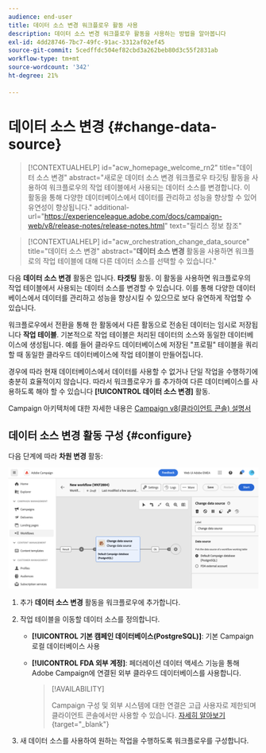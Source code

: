 ```yaml
---
audience: end-user
title: 데이터 소스 변경 워크플로우 활동 사용
description: 데이터 소스 변경 워크플로우 활동을 사용하는 방법을 알아봅니다
exl-id: 4dd28746-7bc7-49fc-91ac-3312af02ef45
source-git-commit: 5cedffdc504ef82cbd3a262beb80d3c55f2831ab
workflow-type: tm+mt
source-wordcount: '342'
ht-degree: 21%

---
```


# 데이터 소스 변경 {#change-data-source}

>[!CONTEXTUALHELP]
>id="acw_homepage_welcome_rn2"
>title="데이터 소스 변경"
>abstract="새로운 데이터 소스 변경 워크플로우 타깃팅 활동을 사용하여 워크플로우의 작업 테이블에서 사용되는 데이터 소스를 변경합니다. 이 활동을 통해 다양한 데이터베이스에서 데이터를 관리하고 성능을 향상할 수 있어 유연성이 향상됩니다."
>additional-url="https://experienceleague.adobe.com/docs/campaign-web/v8/release-notes/release-notes.html" text="릴리스 정보 참조"

>[!CONTEXTUALHELP]
>id="acw_orchestration_change_data_source"
>title="데이터 소스 변경"
>abstract="**데이터 소스 변경** 활동을 사용하면 워크플로의 작업 테이블에 대해 다른 데이터 소스를 선택할 수 있습니다."

다음 **데이터 소스 변경** 활동은 입니다. **타겟팅** 활동. 이 활동을 사용하면 워크플로우의 작업 테이블에서 사용되는 데이터 소스를 변경할 수 있습니다. 이를 통해 다양한 데이터베이스에서 데이터를 관리하고 성능을 향상시킬 수 있으므로 보다 유연하게 작업할 수 있습니다.

워크플로우에서 전환을 통해 한 활동에서 다른 활동으로 전송된 데이터는 임시로 저장됩니다 **작업 테이블**. 기본적으로 작업 테이블은 처리된 데이터의 소스와 동일한 데이터베이스에 생성됩니다. 예를 들어 클라우드 데이터베이스에 저장된 &quot;프로필&quot; 테이블을 쿼리할 때 동일한 클라우드 데이터베이스에 작업 테이블이 만들어집니다.

경우에 따라 현재 데이터베이스에서 데이터를 사용할 수 없거나 단일 작업을 수행하기에 충분히 효율적이지 않습니다. 따라서 워크플로우가 를 추가하여 다른 데이터베이스를 사용하도록 해야 할 수 있습니다 **[!UICONTROL 데이터 소스 변경]** 활동.

Campaign 아키텍처에 대한 자세한 내용은 [Campaign v8(클라이언트 콘솔) 설명서](https://experienceleague.adobe.com/docs/campaign/campaign-v8/config/architecture/architecture.html)

<!--

Let's say you want to send to your  VIP customers a unique offer code that they can redeem on your online store. To do this, you need to:

1. Query VIP customers on the "Profiles" table located on the Cloud database,
1. Retrieve an offer code for each targeted profile through API calls,
1. Update each profile with the assigned offer code,
1. Send an email to the profiles with their offer code.

In this situation, it is recommended to execute the offer code assignment operation on the local database, which is better suited for unitary operations. To do this, you need to add a **[!UICONTROL Change data source]** activity before the operation in order to execute it on the Campaign local database.

Before executing the operation, the working table is copied to the local database so that the operation can run there. Once done, the system detects that the profiles that we want to update are on another location. The data is therefore automatically copied back to the Cloud database where the "Profiles" table is located.
-->

## 데이터 소스 변경 활동 구성 {#configure}

다음 단계에 따라 **차원 변경** 활동:

![](../assets/workflow-change-data-source-add.png)

1. 추가 **데이터 소스 변경** 활동을 워크플로우에 추가합니다.

1. 작업 테이블을 이동할 데이터 소스를 정의합니다.

   * **[!UICONTROL 기본 캠페인 데이터베이스(PostgreSQL)]**: 기본 Campaign 로컬 데이터베이스 사용
   * **[!UICONTROL FDA 외부 계정]**: 페더레이션 데이터 액세스 기능을 통해 Adobe Campaign에 연결된 외부 클라우드 데이터베이스를 사용합니다.

     >[!AVAILABILITY]
     >
     >Campaign 구성 및 외부 시스템에 대한 연결은 고급 사용자로 제한되며 클라이언트 콘솔에서만 사용할 수 있습니다. [자세히 알아보기](https://experienceleague.adobe.com/docs/campaign/campaign-v8/connect/fda.html?lang=ko){target="_blank"}

1. 새 데이터 소스를 사용하여 원하는 작업을 수행하도록 워크플로우를 구성합니다.

<!--
## Example {#example}

The workflow belows illustrates the use case detailed earlier, i.e. sending VIP customers offer codes that they can redeem on our online store.

-->
